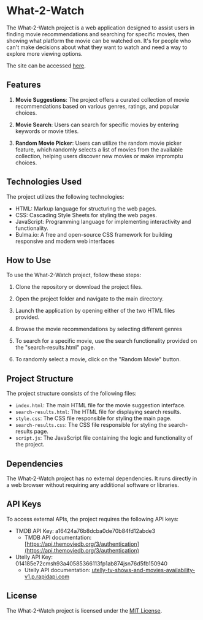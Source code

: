 # What-2-Watch

The What-2-Watch project is a web application designed to assist users in finding movie recommendations and searching for specific movies, then showing what platform the movie can be watched on. It's for people who can't make decisions about what they want to watch and need a way to explore more viewing options.

The site can be accessed [here](https://jonesmatr.github.io/What-2-Watch/).

## Features

1. **Movie Suggestions**: The project offers a curated collection of movie recommendations based on various genres, ratings, and popular choices.

2. **Movie Search**: Users can search for specific movies by entering keywords or movie titles.

3. **Random Movie Picker**: Users can utilize the random movie picker feature, which randomly selects a list of movies from the available collection, helping users discover new movies or make impromptu choices.

## Technologies Used

The project utilizes the following technologies:

- HTML: Markup language for structuring the web pages.
- CSS: Cascading Style Sheets for styling the web pages.
- JavaScript: Programming language for implementing interactivity and functionality.
- Bulma.io:  A free and open-source CSS framework for building responsive and modern web interfaces

## How to Use

To use the What-2-Watch project, follow these steps:

1. Clone the repository or download the project files.

2. Open the project folder and navigate to the main directory.

3. Launch the application by opening either of the two HTML files provided.

4. Browse the movie recommendations by selecting different genres
   
6. To search for a specific movie, use the search functionality provided on the "search-results.html" page.

7. To randomly select a movie, click on the "Random Movie" button.

## Project Structure

The project structure consists of the following files:

- `index.html`: The main HTML file for the movie suggestion interface.
- `search-results.html`: The HTML file for displaying search results.
- `style.css`: The CSS file responsible for styling the main page.
- `search-results.css`: The CSS file responsible for styling the search-results page.
- `script.js`: The JavaScript file containing the logic and functionality of the project.

## Dependencies

The What-2-Watch project has no external dependencies. It runs directly in a web browser without requiring any additional software or libraries.

## API Keys

To access external APIs, the project requires the following API keys:

- TMDB API Key: a16424a76b8dcba0de70b84fd12abde3
  - TMDB API documentation: [https://api.themoviedb.org/3/authentication](https://api.themoviedb.org/3/authentication)
- Utelly API Key: 014185e72cmsh93a40585366113fp1ab874jsn76d5fb150940
  - Utelly API documentation: [utelly-tv-shows-and-movies-availability-v1.p.rapidapi.com](utelly-tv-shows-and-movies-availability-v1.p.rapidapi.com)


## License

The What-2-Watch project is licensed under the [MIT License](LICENSE).

